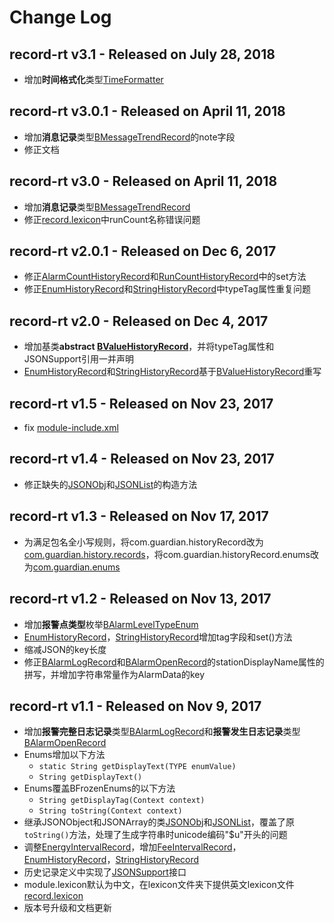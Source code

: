 # Change Log

## record-rt v3.1 - Released on July 28, 2018
* 增加**时间格式化**类型[TimeFormatter](./doc/TimeFormatter.md)

## record-rt v3.0.1 - Released on April 11, 2018
* 增加**消息记录**类型[BMessageTrendRecord](./doc/records/MessageTrend.md)的note字段
* 修正文档

## record-rt v3.0 - Released on April 11, 2018
* 增加**消息记录**类型[BMessageTrendRecord](./doc/records/MessageTrend.md)
* 修正[record.lexicon](src/lexicons/record.lexicon)中runCount名称错误问题

## record-rt v2.0.1 - Released on Dec 6, 2017
* 修正[AlarmCountHistoryRecord](./doc/records/AlarmCountHistory.md)和[RunCountHistoryRecord](./doc/records/RunCountHistory.md)中的set方法
* 修正[EnumHistoryRecord](./doc/records/EnumHistory.md)和[StringHistoryRecord](./doc/records/StringHistory.md)中typeTag属性重复问题

## record-rt v2.0 - Released on Dec 4, 2017
* 增加基类**abstract [BValueHistoryRecord](./doc/records/ValueHistory.md)**，并将typeTag属性和JSONSupport引用一并声明
* [EnumHistoryRecord](./doc/records/EnumHistory.md)和[StringHistoryRecord](./doc/records/StringHistory.md)基于[BValueHistoryRecord](./doc/records/ValueHistory.md)重写

## record-rt v1.5 - Released on Nov 23, 2017
* fix [module-include.xml](module-include.xml)

## record-rt v1.4 - Released on Nov 23, 2017
* 修正缺失的[JSONObj](src/com/guardian/json/JSONObj.java)和[JSONList](src/com/guardian/json/JSONList.java)的构造方法

## record-rt v1.3 - Released on Nov 17, 2017
* 为满足包名全小写规则，将com.guardian.historyRecord改为[com.guardian.history.records](src/com/guardian/history/records)，将com.guardian.historyRecord.enums改为[com.guardian.enums](src/com/guardian/enums)

## record-rt v1.2 - Released on Nov 13, 2017
* 增加**报警点类型**枚举[BAlarmLevelTypeEnum](./doc/enums/AlarmLevelTypeEnum.md)
* [EnumHistoryRecord](./doc/records/EnumHistory.md)，[StringHistoryRecord](./doc/records/StringHistory.md)增加tag字段和set()方法
* 缩减JSON的key长度
* 修正[BAlarmLogRecord](./doc/records/AlarmLogRecord.md)和[BAlarmOpenRecord](./doc/records/AlarmOpenRecord.md)的stationDisplayName属性的拼写，并增加字符串常量作为AlarmData的key

## record-rt v1.1 - Released on Nov 9, 2017
* 增加**报警完整日志记录**类型[BAlarmLogRecord](./doc/records/AlarmLogRecord.md)和**报警发生日志记录**类型[BAlarmOpenRecord](./doc/records/AlarmOpenRecord.md)
* Enums增加以下方法
    * `static String getDisplayText(TYPE enumValue)` 
    * `String getDisplayText()`
* Enums覆盖BFrozenEnums的以下方法
    * `String getDisplayTag(Context context)`
    * `String toString(Context context)`
* 继承JSONObject和JSONArray的类[JSONObj](src/com/guardian/json/JSONObj.java)和[JSONList](src/com/guardian/json/JSONList.java)，覆盖了原`toString()`方法，处理了生成字符串时unicode编码"$u"开头的问题
* 调整[EnergyIntervalRecord](./doc/records/EnergyInterval.md)，增加[FeeIntervalRecord](./doc/records/FeeInterval.md)，[EnumHistoryRecord](./doc/records/EnumHistory.md)，[StringHistoryRecord](./doc/records/StringHistory.md)
* 历史记录定义中实现了[JSONSupport](src/com/guardian/json/JSONSupport.java)接口
* module.lexicon默认为中文，在lexicon文件夹下提供英文lexicon文件[record.lexicon](src/lexicons/record.lexicon)
* 版本号升级和文档更新